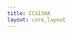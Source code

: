 ```yaml
---
title: CCS130A
layout: core_layout
---
```


<script>
var width = 161686;
var height = 3922;
var maxNativeZoom = 18;
var corePath = 'ccs130a';

var initialData = {};

var coreData = {'savePermission': false, 'saveURL': '/test', 'ppm': 1, 'popoutUrl': "ccs130a.html", 'assetName': "CCS130A", 'hasLatewood': true,
    'initialData': initialData };

</script>
